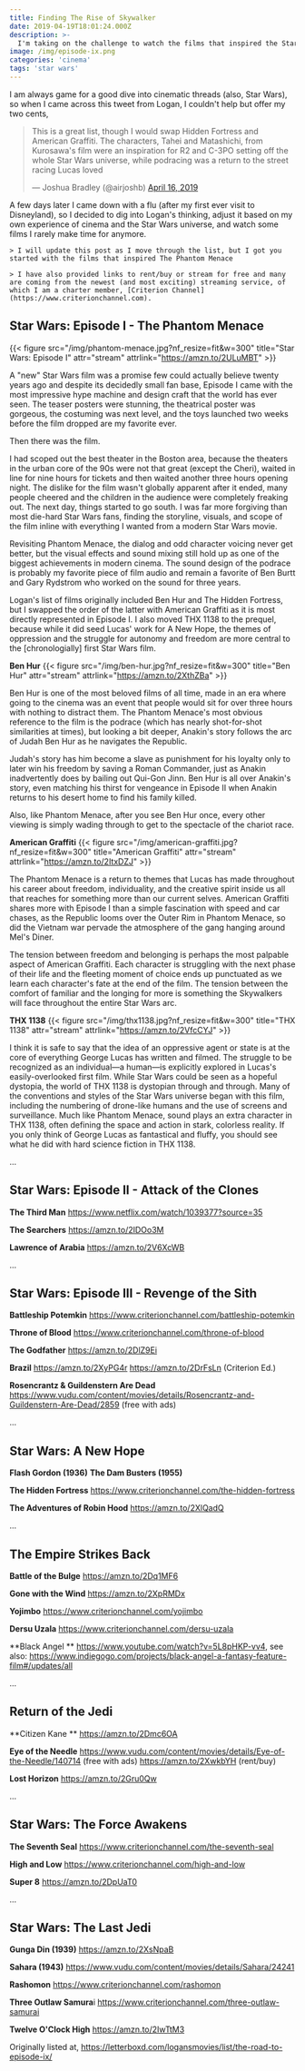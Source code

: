 ```yaml
---
title: Finding The Rise of Skywalker
date: 2019-04-19T18:01:24.000Z
description: >-
  I'm taking on the challenge to watch the films that inspired the Star Wars universe before the release of Episode IX, The Rise of Skywalker.
image: /img/episode-ix.png
categories: 'cinema'
tags: 'star wars'
---
```

I am always game for a good dive into cinematic threads (also, Star Wars), so when I came across this tweet from Logan, I couldn't help but offer my two cents,

<blockquote class="twitter-tweet"><p lang="en" dir="ltr">This is a great list, though I would swap Hidden Fortress and American Graffiti. The characters, Tahei and Matashichi, from Kurosawa&#39;s film were an inspiration for R2 and C-3PO setting off the whole Star Wars universe, while podracing was a return to the street racing Lucas loved</p>&mdash; Joshua Bradley (@airjoshb) <a href="https://twitter.com/airjoshb/status/1118220662273798144?ref_src=twsrc%5Etfw">April 16, 2019</a></blockquote> <script async src="https://platform.twitter.com/widgets.js" charset="utf-8"></script>

A few days later I came down with a flu (after my first ever visit to Disneyland), so I decided to dig into Logan's thinking, adjust it based on my own experience of cinema and the Star Wars universe, and watch some films I rarely make time for anymore.

`> I will update this post as I move through the list, but I got you started with the films that inspired The Phantom Menace `

`> I have also provided links to rent/buy or stream for free and many are coming from the newest (and most exciting) streaming service, of which I am a charter member, [Criterion Channel](https://www.criterionchannel.com).
`

## Star Wars: Episode I - The Phantom Menace
{{< figure src="/img/phantom-menace.jpg?nf_resize=fit&w=300" title="Star Wars: Episode I" attr="stream" attrlink="https://amzn.to/2ULuMBT" >}}

A "new" Star Wars film was a promise few could actually believe twenty years ago and despite its decidedly small fan base, Episode I came with the most impressive hype machine and design craft that the world has ever seen. The teaser posters were stunning, the theatrical poster was gorgeous, the costuming was next level, and the toys launched two weeks before the film dropped are my favorite ever. 

Then there was the film. 

I had scoped out the best theater in the Boston area, because the theaters in the urban core of the 90s were not that great (except the Cheri), waited in line for nine hours for tickets and then waited another three hours opening night. The dislike for the film wasn't globally apparent after it ended, many people cheered and the children in the audience were completely freaking out. The next day, things started to go south. I was far more forgiving than most die-hard Star Wars fans, finding the storyline, visuals, and scope of the film inline with everything I wanted from a modern Star Wars movie. 

Revisiting Phantom Menace, the dialog and odd character voicing never get better, but the visual effects and sound mixing still hold up as one of the biggest achievements in modern cinema. The sound design of the podrace is probably my favorite piece of film audio and remain a favorite of Ben Burtt and Gary Rydstrom who worked on the sound for three years. 

Logan's list of films originally included Ben Hur and The Hidden Fortress, but I swapped the order of the latter with American Graffiti as it is most directly represented in Episode I. I also moved THX 1138 to the prequel, because while it did seed Lucas' work for A New Hope, the themes of oppression and the struggle for autonomy and freedom are more central to the [chronologially] first Star Wars film.

**Ben Hur**
{{< figure src="/img/ben-hur.jpg?nf_resize=fit&w=300" title="Ben Hur" attr="stream" attrlink="https://amzn.to/2XthZBa" >}}

Ben Hur is one of the most beloved films of all time, made in an era where going to the cinema was an event that people would sit for over three hours with nothing to distract them. The Phantom Menace's most obvious reference to the film is the podrace (which has nearly shot-for-shot similarities at times), but looking a bit deeper, Anakin's story follows the arc of Judah Ben Hur as he navigates the Republic. 

Judah's story has him become a slave as punishment for his loyalty only to later win his freedom by saving a Roman Commander, just as Anakin inadvertently does by bailing out Qui-Gon Jinn. Ben Hur is all over Anakin's story, even matching his thirst for vengeance in Episode II when Anakin returns to his desert home to find his family killed.

Also, like Phantom Menace, after you see Ben Hur once, every other viewing is simply wading through to get to the spectacle of the chariot race.

**American Graffiti** 
{{< figure src="/img/american-graffiti.jpg?nf_resize=fit&w=300" title="American Graffiti" attr="stream" attrlink="https://amzn.to/2ItxDZJ" >}}

The Phantom Menace is a return to themes that Lucas has made throughout his career about freedom, individuality, and the creative spirit inside us all that reaches for something more than our current selves. American Graffiti shares more with Episode I than a simple fascination with speed and car chases, as the Republic looms over the Outer Rim in Phantom Menace, so did the Vietnam war pervade the atmosphere of the gang hanging around Mel's Diner. 

The tension between freedom and belonging is perhaps the most palpable aspect of American Graffiti. Each character is struggling with the next phase of their life and the fleeting moment of choice ends up punctuated as we learn each character's fate at the end of the film. The tension between the comfort of familiar and the longing for more is something the Skywalkers will face throughout the entire Star Wars arc.

**THX 1138**
{{< figure src="/img/thx1138.jpg?nf_resize=fit&w=300" title="THX 1138" attr="stream" attrlink="https://amzn.to/2VfcCYJ" >}}

I think it is safe to say that the idea of an oppressive agent or state is at the core of everything George Lucas has written and filmed. The struggle to be recognized as an individual—a human—is explicitly explored in Lucas's easily-overlooked first film. While Star Wars could be seen as a hopeful dystopia, the world of THX 1138 is dystopian through and through. Many of the conventions and styles of the Star Wars universe began with this film, including the numbering of drone-like humans and the use of screens and surveillance. Much like Phantom Menace, sound plays an extra character in THX 1138, often defining the space and action in stark, colorless reality. If you only think of George Lucas as fantastical and fluffy, you should see what he did with hard science fiction in THX 1138.

...

## Star Wars: Episode II - Attack of the Clones
**The Third Man**
https://www.netflix.com/watch/1039377?source=35

**The Searchers**
https://amzn.to/2IDOo3M

**Lawrence of Arabia**
https://amzn.to/2V6XcWB

...

## Star Wars: Episode III - Revenge of the Sith
**Battleship Potemkin**
https://www.criterionchannel.com/battleship-potemkin

**Throne of Blood**
https://www.criterionchannel.com/throne-of-blood

**The Godfather**
https://amzn.to/2DlZ9Ei

**Brazil**
https://amzn.to/2XyPG4r https://amzn.to/2DrFsLn (Criterion Ed.)

**Rosencrantz & Guildenstern Are Dead**
https://www.vudu.com/content/movies/details/Rosencrantz-and-Guildenstern-Are-Dead/2859 (free with ads)

...
## Star Wars: A New Hope
**Flash Gordon (1936)**
**The Dam Busters (1955)**

**The Hidden Fortress**
https://www.criterionchannel.com/the-hidden-fortress

**The Adventures of Robin Hood**
https://amzn.to/2XlQadQ

...

## The Empire Strikes Back
**Battle of the Bulge**
https://amzn.to/2Dq1MF6

**Gone with the Wind**
https://amzn.to/2XpRMDx

**Yojimbo**
https://www.criterionchannel.com/yojimbo 

**Dersu Uzala**
https://www.criterionchannel.com/dersu-uzala

**Black Angel **
https://www.youtube.com/watch?v=5L8pHKP-vv4, see also: https://www.indiegogo.com/projects/black-angel-a-fantasy-feature-film#/updates/all

...

## Return of the Jedi
**Citizen Kane **
https://amzn.to/2Dmc6OA

**Eye of the Needle** 
https://www.vudu.com/content/movies/details/Eye-of-the-Needle/140714 (free with ads) https://amzn.to/2XwkbYH (rent/buy)

**Lost Horizon**
https://amzn.to/2Gru0Qw

...

## Star Wars: The Force Awakens
**The Seventh Seal** 
https://www.criterionchannel.com/the-seventh-seal

**High and Low**
https://www.criterionchannel.com/high-and-low

**Super 8** 
https://amzn.to/2DpUaT0

...

## Star Wars: The Last Jedi
**Gunga Din (1939)** 
https://amzn.to/2XsNpaB

**Sahara (1943)**
https://www.vudu.com/content/movies/details/Sahara/24241

**Rashomon**
https://www.criterionchannel.com/rashomon 

**Three Outlaw Samura**i 
https://www.criterionchannel.com/three-outlaw-samurai

**Twelve O'Clock High** 
https://amzn.to/2IwTtM3



Originally listed at, https://letterboxd.com/logansmovies/list/the-road-to-episode-ix/
